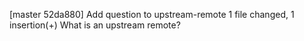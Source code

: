 [master 52da880] Add question to upstream-remote
 1 file changed, 1 insertion(+)
What is an upstream remote?
